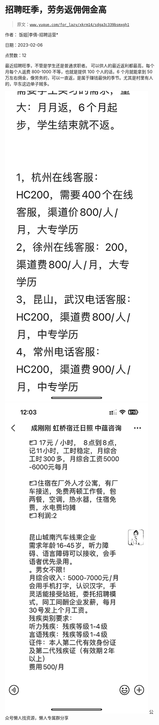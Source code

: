 # 招聘旺季，劳务返佣佣金高

> 原文：[`www.yuque.com/for_lazy/xkrm14/sdga3c339bsmxgh1`](https://www.yuque.com/for_lazy/xkrm14/sdga3c339bsmxgh1)



作者： 饭姐|李倩-招聘运营*



日期：2023-02-06



点赞数：12



最近招聘旺季，不管是学生还是普通求职者。 可以供人的最近返利都最高，每个月每个人返费 800-1000 不等，也就是提供 100 个人的话，6 个月就能拿到 50 万左右佣金，像劳务的，可以一直返，是属于赚钱最快的季节。尤其是村里有人的，华东这边单子贼多。



![](img/90045febe0e6c926680c0dfb4cfb68e2.png)  <ne-p id="uef7640c1" data-lake-id="uef7640c1">![](img/7678e8b099e28d750e3741a374955897.png)  <ne-p id="ub37d618e" data-lake-id="ub37d618e">公众号懒人找资源，懒人专属群分享

</ne-p></ne-p>